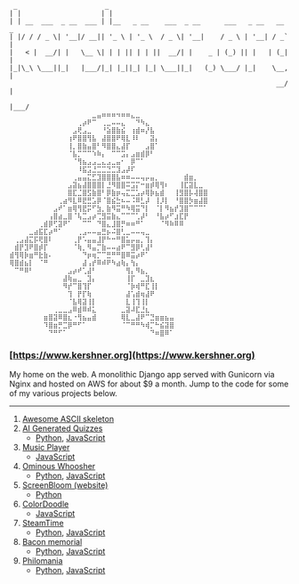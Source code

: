 <a id="skeleton"></a>
```
 _                      _                                               
| |                    | |                                              
| | __  ___  _ __  ___ | |__   _ __    ___  _ __      ___   _ __   __ _ 
| |/ / / _ \| '__|/ __|| '_ \ | '_ \  / _ \| '__|    / _ \ | '__| / _` |
|   < |  __/| |   \__ \| | | || | | ||  __/| |    _ | (_) || |   | (_| |
|_|\_\ \___||_|   |___/|_| |_||_| |_| \___||_|   (_) \___/ |_|    \__, |
                                                                   __/ |
                                                                  |___/ 
⠀⠀⠀⠀⠀⠀⠀⠀⠀⠀⠀⠀⠀⠀⠀⠀⠀⣀⣤⠶⠶⠶⠲⠶⠶⣄⣀⠀⠀⠀⠀⠀⠀⠀⠀⠀⠀⠀⠀⠀⠀
⠀⠀⠀⠀⠀⠀⠀⠀⠀⠀⠀⠀⠀⠀⢀⡴⠟⠉⠀⢀⣀⠤⠤⣄⠀⠀⠙⠳⣄⠀⠀⠀⠀⠀⠀⠀⠀⠀⠀⠀⠀
⠀⠀⠀⠀⠀⠀⠀⠀⠀⠀⠀⠀⠀⣠⢟⣠⣀⠀⠀⠘⣵⣿⣷⣮⠀⢰⣾⠶⡜⣧⠀⠀⠀⠀⠀⠀⠀⠀⠀⠀⠀
⠀⠀⠀⠀⠀⠀⠀⠀⠀⠀⠀⠀⢰⠟⣿⣿⢻⣧⠀⣼⣿⣿⠟⢿⣇⠸⠇⠀⠀⣽⡄⠀⠀⠀⠀⠀⠀⠀⠀⠀⠀
⠀⠀⠀⠀⠀⠀⠀⠀⠀⠀⠀⠀⢸⡀⣿⣷⣤⣿⠃⠻⣿⣿⣄⣼⡏⠀⠀⠀⣠⣿⠁⠀⠀⠀⠀⠀⠀⠀⠀⠀⠀
⠀⠀⠀⠀⠀⠀⠀⠀⠀⠀⠀⠀⠈⣧⡉⠉⠉⠱⠷⡄⠀⠉⠉⣩⡄⣠⣶⣾⡿⠃⠀⠀⠀⠀⠀⠀⠀⠀⠀⠀⠀
⠀⠀⠀⠀⠀⠀⠀⠀⠀⠀⠀⠀⠀⠈⢻⣦⣠⣠⣀⣄⣠⣀⣤⠂⠀⡿⠉⠁⠀⠀⠀⠀⠀⠀⠀⠀⠀⠀⠀⠀⠀
⠀⠀⠀⠀⠀⠀⠀⠀⠀⠀⠀⠀⠀⠀⠸⣯⣩⣘⣉⣉⣙⣉⣹⣠⡼⠏⠀⠀⠀⠀⠀⠀⠀⠀⠀⠀⠀⠀⠀⠀⠀
⠀⠀⠀⠀⠀⠀⠀⠀⠀⠀⠀⠀⠀⢀⣤⣤⣍⣋⣹⣿⣿⣿⣧⠶⠶⠤⠤⢤⡤⣤⡀⠀⠀⠀⠀⠀⣾⣶⡀⠀⠀
⠀⠀⠀⠀⠀⠀⠀⠀⠀⠀⠀⠀⣠⣽⣦⣼⣿⣿⣿⡇⣘⠻⣿⣿⠭⣩⡍⠒⣶⡾⢿⢻⠆⠀⠀⢸⣏⣽⣇⣀⠀
⠀⠀⠀⠀⠀⠀⠀⠀⠀⠀⠀⠀⣿⣏⣈⣿⣫⣷⣿⠃⡿⣷⡶⢤⣍⣉⣡⡴⢿⡷⣦⣾⠀⠀⢸⣻⣿⡧⢼⣿⣿
⠀⠀⠀⠀⠀⠀⠀⠀⠀⠀⢀⣴⠻⣇⠿⣟⣛⣡⡿⠈⣿⣮⣓⠦⠤⠨⠿⣃⡼⠀⢸⡸⡇⠀⠘⣿⣿⡳⣶⣼⣿
⠀⠀⠀⠀⠀⠀⠀⠀⠀⣠⠞⠁⣶⢿⢻⣟⡭⠋⣳⡀⣷⠻⣭⠛⠳⢿⣭⠙⡇⠀⠈⡇⠻⣦⡞⣹⣿⠉⠉⠉⠁
⠀⠀⠀⠀⠀⠀⠀⠀⢠⣿⣴⣀⣿⠈⢧⣉⣠⡴⢉⣻⣭⣷⣄⠉⠉⠉⢁⡼⠃⠀⠘⣧⡴⠋⣰⣏⡟⠀⠀⠀⠀
⠀⠀⠀⠀⠀⠀⢀⣾⡿⢋⣽⠟⠁⠀⠀⠉⠉⠀⠙⣿⣄⣸⣿⡛⠶⠶⠛⠁⠀⠀⠀⠈⠻⠷⠿⠿⠀⠀⠀⠀⠀
⠀⠀⠀⠀⣀⣴⣯⣏⡴⠛⠁⠀⠀⠀⢀⣠⠤⠤⣤⣛⡦⠬⣿⢃⣀⠤⠤⢤⣀⠀⠀⠀⠀⠀⠀⠀⠀⠀⠀⠀⠀
⠀⢀⣠⣼⣍⡯⢟⣿⠇⠀⠀⠀⠀⢀⡟⠡⣤⣤⣸⡟⠓⠒⠛⣿⣥⡤⣤⡀⢹⡄⠀⠀⠀⠀⠀⠀⠀⠀⠀⠀⠀
⠀⣾⡟⣹⠟⣿⡾⡏⠀⠀⠀⠀⠀⠈⢷⡀⠻⣤⡉⣷⠤⠤⣴⠟⠉⣻⡿⢃⣼⠃⠀⠀⠀⠀⠀⠀⠀⠀⠀⠀⠀
⣾⢻⢿⡷⣶⠛⣗⣷⠄⠀⠀⠀⠀⠀⠀⠙⡶⢶⡉⠉⣛⠛⠛⣿⠿⣭⡴⠟⠁⠀⠀⠀⠀⠀⠀⠀⠀⠀⠀⠀⠀
⢿⣿⣾⣦⡇⠀⠈⠛⠀⠀⠀⠀⠀⠀⠀⣼⢠⡞⠿⠾⠟⠳⣴⢷⡄⢳⡄⠀⠀⠀⠀⠀⠀⠀⠀⠀⠀⠀⠀⠀⠀
⠀⠉⠛⠿⠃⠀⠀⠀⠀⠀⠀⠀⣠⡴⠞⢁⣼⠃⠀⠀⠀⠀⠀⠀⢻⡄⠻⣦⡀⠀⠀⠀⠀⠀⠀⠀⠀⠀⠀⠀⠀
⠀⠀⠀⠀⠀⠀⠀⠀⠀⠀⠀⣼⢷⣤⣀⠀⣹⡄⠀⠀⠀⠀⠀⠀⢸⡏⠀⣀⣹⣆⠀⠀⠀⠀⠀⠀⠀⠀⠀⠀⠀
⠀⠀⠀⠀⠀⠀⠀⠀⠀⠀⠀⠻⡞⠉⣿⢹⡏⠀⠀⠀⠀⠀⠀⠀⠈⡷⢾⠛⣏⢸⡇⠀⠀⠀⠀⠀⠀⠀⠀⠀⠀
⠀⠀⠀⠀⠀⠀⠀⠀⠀⠀⠀⠀⢹⠀⡟⡏⢷⠀⠀⠀⠀⠀⠀⠀⣼⢡⣾⢶⣼⠟⠀⠀⠀⠀⠀⠀⠀⠀⠀⠀⠀
⠀⠀⠀⠀⠀⠀⠀⠀⠀⠀⠀⠀⠈⣧⢿⣽⢸⡇⠀⠀⠀⠀⠀⠀⣇⢸⢹⢸⡇⠀⠀⠀⠀⠀⠀⠀⠀⠀⠀⠀⠀
⠀⠀⠀⠀⠀⠀⠀⠀⠀⢀⣀⣀⣠⠿⣾⠿⠾⣅⠀⠀⠀⠀⠀⣀⣽⠼⣏⣘⣆⠀⠀⠀⠀⠀⠀⠀⠀⠀⠀⠀⠀
⠀⠀⠀⠀⠀⠀⠀⣶⣿⣽⠿⣿⣆⠐⢻⣦⣤⣾⠀⠀⠀⠀⠀⢿⣇⣀⣼⠟⠉⣙⣶⣶⣦⣤⠀⠀⠀⠀⠀⠀⠀
⠀⠀⠀⠀⠀⠀⠀⠹⣿⣶⡛⣉⡿⠛⠋⠁⠀⠀⠀⠀⠀⠀⠀⠈⠉⠛⠛⠳⢾⡉⠓⣮⣽⣿⠀⠀⠀⠀⠀⠀⠀
⠀⠀⠀⠀⠀⠀⠀⠀⠙⠛⠋⠁⠀⠀⠀⠀⠀⠀⠀⠀⠀⠀⠀⠀⠀⠀⠀⠀⠀⠙⠶⣿⠿⠁⠀⠀⠀⠀⠀⠀⠀

```
### [https://www.kershner.org](https://www.kershner.org)

My home on the web.  A monolithic Django app served with Gunicorn via Nginx and hosted on AWS for about $9 a month.  Jump to the code for some of my various projects below.
___
1. [Awesome ASCII skeleton](#skeleton)
2. [AI Generated Quizzes](https://kershner.org/quiz/)
   - [Python](https://github.com/kershner/kershner_org/tree/master/apps/ai_quiz), [JavaScript](https://github.com/kershner/kershner_org/blob/master/static/js/aiQuiz.js)
3. [Music Player](https://kershner.org/music/)
   - [JavaScript](https://github.com/kershner/kershner_org/tree/master/static/react-apps/musicPlayer)
4. [Ominous Whoosher](https://kershner.org/whoosh/)
   - [Python](https://github.com/kershner/kershner_org/tree/master/apps/whoosh), [JavaScript](https://github.com/kershner/kershner_org/blob/master/static/js/whoosh.js)
5. [ScreenBloom (website)](https://kershner.org/screenbloom/)
   - [Python](https://github.com/kershner/kershner_org/tree/master/apps/screenbloom)
6. [ColorDoodle](https://kershner.org/doodle/)
   - [JavaScript](https://github.com/kershner/kershner_org/tree/master/static/react-apps/colorDoodle)
7. [SteamTime](https://kershner.org/steamtime/)
   - [Python](https://github.com/kershner/kershner_org/tree/master/apps/steamtime), [JavaScript](https://github.com/kershner/kershner_org/blob/master/static/js/steamtime.js)
8. [Bacon memorial](https://kershner.org/bacon/)
   - [Python](https://github.com/kershner/kershner_org/tree/master/apps/bacon), [JavaScript](https://github.com/kershner/kershner_org/blob/master/static/js/bacon.js)
9. [Philomania](https://kershner.org/phil/)
   - [Python](https://github.com/kershner/kershner_org/tree/master/apps/philomania), [JavaScript](https://github.com/kershner/kershner_org/blob/master/static/js/philomania.js)
